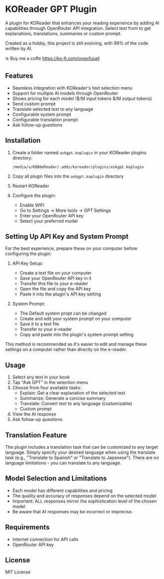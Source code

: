 # KOReader GPT Plugin

A plugin for KOReader that enhances your reading experience by adding AI capabilities through OpenRouter API integration. Select text from to get explanations, translations, summaries or custom prompt.


Created as a hobby, this project is still evolving, with 99% of the code written by AI.


☕ Buy me a coffe https://ko-fi.com/oneofusall

## Features

- Seamless integration with KOReader's text selection menu
- Support for multiple AI models through OpenRouter
- Shows pricing for each model ($/M input tokens $/M output tokens)
- Send custom prompt
- Translate selected text to any language
- Configurable system prompt
- Configurable translation prompt
- Ask follow-up guestions


## Installation

1. Create a folder named `askgpt.koplugin` in your KOReader plugins directory:
   ```
   /media/x/KOBOeReader/.adds/koreader/plugins/askgpt.koplugin
   ```

2. Copy all plugin files into the `askgpt.koplugin` directory

3. Restart KOReader

4. Configure the plugin:
   - Enable WIFI
   - Go to Settings -> More tools -> GPT Settings
   - Enter your OpenRouter API key
   - Select your preferred model


## Setting Up API Key and System Prompt

For the best experience, prepare these on your computer before configuring the plugin:

1. API Key Setup:
   - Create a text file on your computer
   - Save your OpenRouter API key in it
   - Transfer this file to your e-reader
   - Open the file and copy the API key
   - Paste it into the plugin's API key setting

2. System Prompt:
   - The Default system propt can be changed 
   - Create and edit your system prompt on your computer
   - Save it to a text file
   - Transfer to your e-reader
   - Copy and paste into the plugin's system prompt setting

This method is recommended as it's easier to edit and manage these settings on a computer rather than directly on the e-reader.

## Usage

1. Select any text in your book
2. Tap "Ask GPT" in the selection menu
3. Choose from four available tasks:
   - Explain: Get a clear explanation of the selected text
   - Summarize: Generate a concise summary
   - Translate: Convert text to any language (customizable)
   - Custom prompt
4. View the AI response
5. Ask follow-up questions

## Translation Feature

The plugin includes a translation task that can be customized to any target language. Simply specify your desired language when using the translate task (e.g., "Translate to Spanish" or "Translate to Japanese"). There are no language limitations - you can translate to any language. 

## Model Selection and Limitations

- Each model has different capabilities and pricing
- The quality and accuracy of responses depend on the selected model
- Important: ALL responses mirror the sophistication level of the chosen model
- Be aware that AI responses may be incorrect or imprecise. 

## Requirements

- Internet connection for API calls
- OpenRouter API key

## License

MIT License